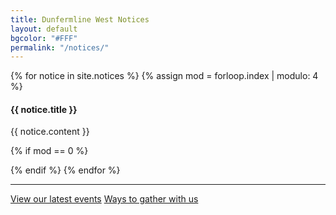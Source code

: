 ```yaml
---
title: Dunfermline West Notices
layout: default
bgcolor: "#FFF"
permalink: "/notices/"
---
```


<div class="row notices">
{% for notice in site.notices %}
{% assign mod = forloop.index | modulo: 4 %}
<div class="col-sm-3 text-normal {{ mod }}">
<h4>{{ notice.title }}</h4>
{{ notice.content }}
</div>
    
{% if mod == 0  %}
</div><div class="row notices">
{% endif %}    
{% endfor %}
</div>

<div class="row">
<div class="col-lg-12 text-normal">
<hr />
<p class='center'>
   <a href='/events/' class="btn btn-xl btn-primary mt-4 call2action">View our latest events</a>  <a href='/online/' class="btn btn-xl btn-primary mt-4 call2action">Ways to gather with us</a>
</p>
</div>
</div>